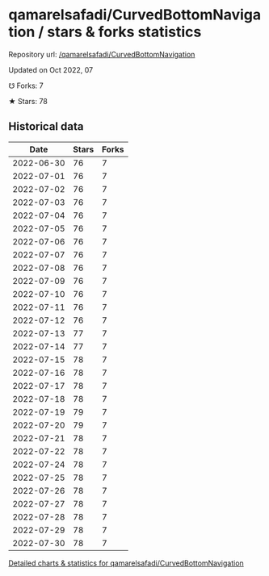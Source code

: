 # qamarelsafadi/CurvedBottomNavigation / stars & forks statistics

Repository url: [/qamarelsafadi/CurvedBottomNavigation](https://github.com/qamarelsafadi/CurvedBottomNavigation)

Updated on Oct 2022, 07

☋ Forks: 7

★ Stars: 78

## Historical data
| Date | Stars | Forks |
|------|-------|-------|
| 2022-06-30 | 76 | 7 | 
| 2022-07-01 | 76 | 7 | 
| 2022-07-02 | 76 | 7 | 
| 2022-07-03 | 76 | 7 | 
| 2022-07-04 | 76 | 7 | 
| 2022-07-05 | 76 | 7 | 
| 2022-07-06 | 76 | 7 | 
| 2022-07-07 | 76 | 7 | 
| 2022-07-08 | 76 | 7 | 
| 2022-07-09 | 76 | 7 | 
| 2022-07-10 | 76 | 7 | 
| 2022-07-11 | 76 | 7 | 
| 2022-07-12 | 76 | 7 | 
| 2022-07-13 | 77 | 7 | 
| 2022-07-14 | 77 | 7 | 
| 2022-07-15 | 78 | 7 | 
| 2022-07-16 | 78 | 7 | 
| 2022-07-17 | 78 | 7 | 
| 2022-07-18 | 78 | 7 | 
| 2022-07-19 | 79 | 7 | 
| 2022-07-20 | 79 | 7 | 
| 2022-07-21 | 78 | 7 | 
| 2022-07-22 | 78 | 7 | 
| 2022-07-24 | 78 | 7 | 
| 2022-07-25 | 78 | 7 | 
| 2022-07-26 | 78 | 7 | 
| 2022-07-27 | 78 | 7 | 
| 2022-07-28 | 78 | 7 | 
| 2022-07-29 | 78 | 7 | 
| 2022-07-30 | 78 | 7 | 


[Detailed charts & statistics for qamarelsafadi/CurvedBottomNavigation](https://reviewgithub.com/rep/qamarelsafadi/CurvedBottomNavigation)
